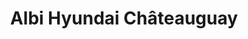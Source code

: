 ---
title: "Albi Hyundai Châteauguay"
url: /chateauguay/albi-hyundai-chateauguay/
shop: Autohaus
---